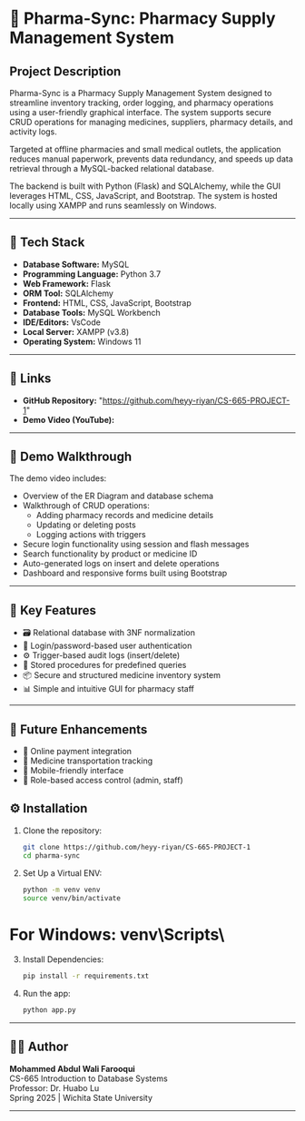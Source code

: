 # 💊 Pharma-Sync: Pharmacy Supply Management System

## Project Description

Pharma-Sync is a Pharmacy Supply Management System designed to streamline inventory tracking, order logging, and pharmacy operations using a user-friendly graphical interface. The system supports secure CRUD operations for managing medicines, suppliers, pharmacy details, and activity logs.

Targeted at offline pharmacies and small medical outlets, the application reduces manual paperwork, prevents data redundancy, and speeds up data retrieval through a MySQL-backed relational database.

The backend is built with Python (Flask) and SQLAlchemy, while the GUI leverages HTML, CSS, JavaScript, and Bootstrap. The system is hosted locally using XAMPP and runs seamlessly on Windows.

---

## 🧰 Tech Stack

- **Database Software:** MySQL  
- **Programming Language:** Python 3.7  
- **Web Framework:** Flask  
- **ORM Tool:** SQLAlchemy  
- **Frontend:** HTML, CSS, JavaScript, Bootstrap  
- **Database Tools:** MySQL Workbench  
- **IDE/Editors:** VsCode  
- **Local Server:** XAMPP (v3.8)  
- **Operating System:** Windows 11  

---

## 🔗 Links

- **GitHub Repository:** "https://github.com/heyy-riyan/CS-665-PROJECT-1" 
- **Demo Video (YouTube):** 

---

## 🎥 Demo Walkthrough

The demo video includes:

- Overview of the ER Diagram and database schema
- Walkthrough of CRUD operations:
  - Adding pharmacy records and medicine details
  - Updating or deleting posts
  - Logging actions with triggers
- Secure login functionality using session and flash messages
- Search functionality by product or medicine ID
- Auto-generated logs on insert and delete operations
- Dashboard and responsive forms built using Bootstrap

---

## 🧪 Key Features

- 🗃️ Relational database with 3NF normalization
- 🔐 Login/password-based user authentication
- ⚙️ Trigger-based audit logs (insert/delete)
- 🔄 Stored procedures for predefined queries
- 📦 Secure and structured medicine inventory system
- 📊 Simple and intuitive GUI for pharmacy staff

---

## 🚀 Future Enhancements

- 💸 Online payment integration
- 🚚 Medicine transportation tracking
- 📱 Mobile-friendly interface
- 👥 Role-based access control (admin, staff)

## ⚙️ Installation

1. Clone the repository:
   ```bash
   git clone https://github.com/heyy-riyan/CS-665-PROJECT-1
   cd pharma-sync
2. Set Up a Virtual ENV:
   ```bash
   python -m venv venv
   source venv/bin/activate
  # For Windows: venv\Scripts\
3. Install Dependencies:
   ```bash
   pip install -r requirements.txt
4. Run the app:
   ```bash
   python app.py


---

## 👨‍💻 Author

**Mohammed Abdul Wali Farooqui**  
CS-665 Introduction to Database Systems  
Professor: Dr. Huabo Lu  
Spring 2025 | Wichita State University

---


